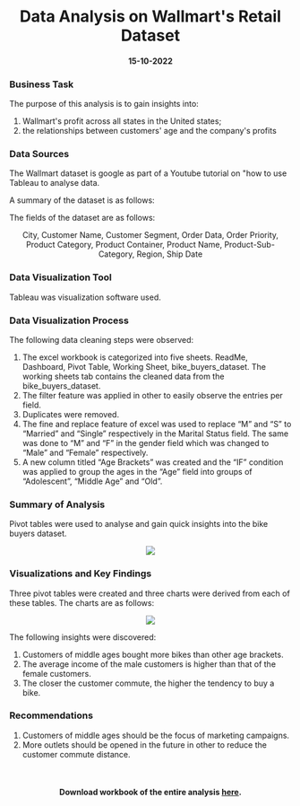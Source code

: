 <h1 align="center">Data Analysis on Wallmart's Retail Dataset</h1>
<h4 align="center">15-10-2022</h4> 

<h3>Business Task</h3> 
<p>The purpose of this analysis is to gain insights into:</p>
<ol>
  <li>Wallmart's profit across all states in the United states;</li>
  <li>the relationships between customers' age and the company's profits</li>
</ol>
<h3>Data Sources</h3> 
<p>The Wallmart dataset is google as part of a Youtube tutorial on "how to use Tableau to analyse data. <p>
<p>A summary of the dataset is as follows:<p>
<div>
   The fields of the dataset are as follows: 
   <p align="center">City, Customer Name, Customer Segment, Order Data, Order Priority, Product Category, Product Container, Product Name, Product-Sub-Category, Region, Ship Date</p>
</div>

<h3>Data Visualization Tool</h3>
<p>Tableau was visualization software used.</p> 

<h3>Data Visualization Process</h3>
<p>The following data cleaning steps were observed:</p> 
<ol>
   <li>The excel workbook is categorized into five sheets. ReadMe, Dashboard, Pivot Table, Working Sheet, bike_buyers_dataset. The working sheets tab contains the cleaned data from the bike_buyers_dataset. </li>
   <li>The filter feature was applied in other to easily observe the entries per field. </li>
   <li>Duplicates were removed.</li>
   <li>The fine and replace feature of excel was used to replace “M” and “S” to “Married” and “Single” respectively in the Marital Status field. The same was done to “M” and “F” in the gender field which was changed to “Male” and “Female” respectively. </li>
   <li>A new column titled “Age Brackets” was created and the “IF” condition was applied to group the ages in the “Age” field into groups of “Adolescent”, “Middle Age” and “Old”.</li>
</ol>
<h3>Summary of Analysis </h3>
<p>Pivot tables were used to analyse and gain quick insights into the bike buyers dataset.</p>
<p align="center">
   <img src="images/pivottable-image.png"> 
</p>
<h3>Visualizations and Key Findings</h3> 
<p>Three pivot tables were created and three charts were derived from each of these tables. The charts are as follows: </p>
<p align="center">
   <img src="images/bike-buyers-dashboard-image.png"> 
</p>
<p>The following insights were discovered: </p>
<ol>
<li>Customers of middle ages bought more bikes than other age brackets.</li>  
<li>The average income of the male customers is higher than that of the female customers. </li> 
<li>The closer the customer commute, the higher the tendency to buy a bike.</li> 
</ol>
<h3>Recommendations </h3>
<ol>
<li>Customers of middle ages should be the focus of marketing campaigns.</li>  
<li>More outlets should be opened in the future in other to reduce the customer commute distance.</li>  
</ol>
<br>
<h4 align="center">Download workbook of the entire analysis <a href="https://github.com/shittuadams/excel-data-analysis-project-on-bike-buyers-dataset/blob/main/Bike%20Buyers%20Dataset%20Analysis.xlsx" target="_blank">here</a>.</h4>
